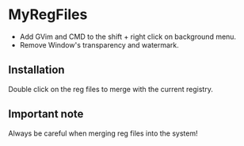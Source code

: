 MyRegFiles
=======

* Add GVim and CMD to the shift + right click on background menu.
* Remove Window's transparency and watermark.


Installation
------------

Double click on the reg files to merge with the current registry.


Important note
------------

Always be careful when merging reg files into the system!
